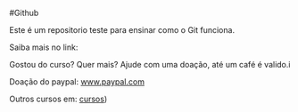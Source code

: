 #Github

Este é um repositorio teste para ensinar como o Git funciona.

Saiba mais no link:

Gostou do curso? Quer mais? Ajude com uma doação, até um café é valido.i

Doação do paypal: www.paypal.com

Outros cursos em: [cursos](http://willianjusten.teachable.com))
